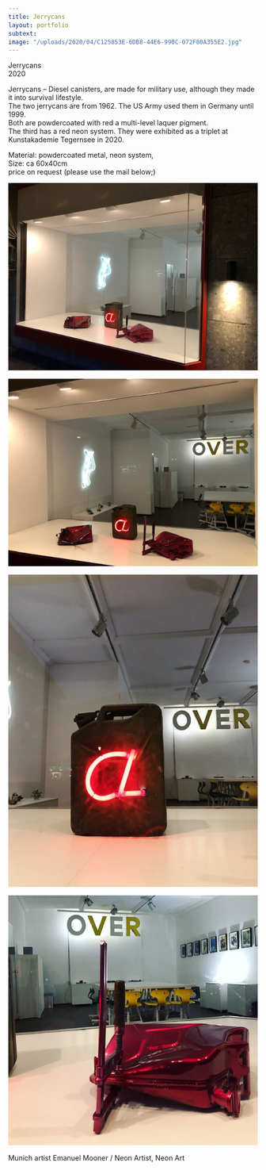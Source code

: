 ```yaml
---
title: Jerrycans
layout: portfolio
subtext: 
image: "/uploads/2020/04/C125853E-6DB8-44E6-990C-072F80A355E2.jpg"
---
```

Jerrycans  
2020

Jerrycans – Diesel canisters, are made for military use, although they made it into survival lifestyle.  
The two jerrycans are from 1962\. The US Army used them in Germany until 1999.  
Both are powdercoated with red a multi-level laquer pigment.  
The third has a red neon system. They were exhibited as a triplet at Kunstakademie Tegernsee in 2020.

Material: powdercoated metal, neon system,  
Size: ca 60x40cm  
price on request (please use the mail below;)

![y](/uploads/2020/04/image6.jpeg)

![y](/uploads/2020/04/image12.jpeg)

![y](/uploads/2020/04/C125853E-6DB8-44E6-990C-072F80A355E2.jpg)

![y](/uploads/2020/04/2BC2DF72-90D8-45F8-97F8-805337810E52.jpg)

Munich artist Emanuel Mooner / Neon Artist, Neon Art